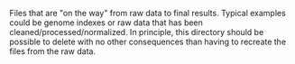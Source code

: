 Files that are "on the way" from raw data to final results. Typical examples could
be genome indexes or raw data that has been cleaned/processed/normalized.
In principle, this directory should be possible to delete with no other
consequences than having to recreate the files from the raw data.
